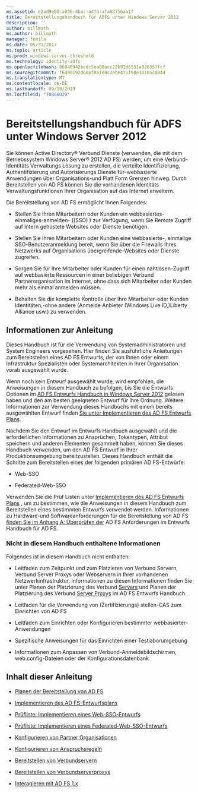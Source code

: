 ```yaml
---
ms.assetid: e2ad9e80-a036-4bac-a4fb-afa83756aa1f
title: Bereitstellungshandbuch für ADFS unter Windows Server 2012
description: ''
author: billmath
ms.author: billmath
manager: femila
ms.date: 05/31/2017
ms.topic: article
ms.prod: windows-server-threshold
ms.technology: identity-adfs
ms.openlocfilehash: 06946942bcdc5ea00acc22b91d6551a826357fcf
ms.sourcegitcommit: f6490192d686f0a1e0c2ebe471f98e30105c0844
ms.translationtype: MT
ms.contentlocale: de-DE
ms.lasthandoff: 09/10/2019
ms.locfileid: "70868029"
---
```

# <a name="windows-server-2012-ad-fs-deployment-guide"></a>Bereitstellungshandbuch für ADFS unter Windows Server 2012


Sie können Active Directory® Verbund Dienste \(verwenden, die mit dem Betriebssystem Windows Server® 2012 AD FS\) werden, um eine Verbund-Identitäts Verwaltungs Lösung zu erstellen, die verteilte Identifizierung, Authentifizierung und Autorisierungs Dienste für\-webbasierte Anwendungen über Organisations-und Platt Form Grenzen hinweg. Durch Bereitstellen von AD FS können Sie die vorhandenen Identitäts Verwaltungsfunktionen Ihrer Organisation auf das Internet erweitern.  
  
Die Bereitstellung von AD FS ermöglicht Ihnen Folgendes:  
  
-   Stellen Sie Ihren Mitarbeitern oder Kunden ein webbasiertes\-einmaliges\-anmelden\- \((SSO\) ) zur Verfügung, wenn Sie Remote Zugriff auf Intern gehostete Websites oder Dienste benötigen.  
  
-   Stellen Sie Ihren Mitarbeitern oder Kunden eine webbasierte\-, einmalige SSO-Benutzeranmeldung bereit, wenn Sie über die Firewalls Ihres Netzwerks auf Organisations übergreifende\-Websites oder Dienste zugreifen.  
  
-   Sorgen Sie für Ihre Mitarbeiter oder Kunden für einen nahtlosen\-Zugriff auf webbasierte Ressourcen in einer beliebigen Verbund Partnerorganisation im Internet, ohne dass sich Mitarbeiter oder Kunden mehr als einmal anmelden müssen.  
  
-   Behalten Sie die komplette Kontrolle über Ihre Mitarbeiter-oder Kunden Identitäten,\-ohne andere \(Anmelde Anbieter (Windows Live ID,\)Liberty Alliance usw.) zu verwenden.  
  
## <a name="about-this-guide"></a>Informationen zur Anleitung  
Dieses Handbuch ist für die Verwendung von Systemadministratoren und System Engineers vorgesehen. Hier finden Sie ausführliche Anleitungen zum Bereitstellen eines AD FS Entwurfs, der von Ihnen oder einem Infrastruktur Spezialisten oder Systemarchitekten in Ihrer Organisation vorab ausgewählt wurde.  
  
Wenn noch kein Entwurf ausgewählt wurde, wird empfohlen, die Anweisungen in diesem Handbuch zu befolgen, bis Sie die Entwurfs Optionen im [AD FS Entwurfs Handbuch in Windows Server 2012](https://technet.microsoft.com/library/dd807036.aspx) gelesen haben und den am besten geeigneten Entwurf für Ihre Ordnung. Weitere Informationen zur Verwendung dieses Handbuchs mit einem bereits ausgewählten Entwurf finden [Sie unter Implementieren des AD FS Entwurfs Plans](Implementing-Your-AD-FS-Design-Plan.md).  
  
Nachdem Sie den Entwurf im Entwurfs Handbuch ausgewählt und die erforderlichen Informationen zu Ansprüchen, Tokentypen, Attribut speichern und anderen Elementen gesammelt haben, können Sie dieses Handbuch verwenden, um den AD FS Entwurf in Ihrer Produktionsumgebung bereitzustellen. Dieses Handbuch enthält die Schritte zum Bereitstellen eines der folgenden primären AD FS-Entwürfe:  
  
-   Web-SSO  
  
-   Federated-Web-SSO  
  
Verwenden Sie die Prüf Listen unter [Implementieren des AD FS Entwurfs Plans](Implementing-Your-AD-FS-Design-Plan.md) , um zu bestimmen, wie die Anweisungen in diesem Handbuch zum Bereitstellen eines bestimmten Entwurfs verwendet werden. Informationen zu Hardware-und Softwareanforderungen für die Bereitstellung von AD FS [finden Sie im Anhang A: Überprüfen der](https://technet.microsoft.com/library/ff678034.aspx) AD FS Anforderungen im Entwurfs Handbuch für AD FS.  
  
### <a name="what-this-guide-does-not-provide"></a>Nicht in diesem Handbuch enthaltene Informationen  
Folgendes ist in diesem Handbuch nicht enthalten:  
  
-   Leitfaden zum Zeitpunkt und zum Platzieren von Verbund Servern, Verbund Server Proxys oder Webservern in Ihrer vorhandenen Netzwerkinfrastruktur. Informationen zu diesen Informationen finden Sie unter Planen der Platzierung des Verbund [Servers](https://technet.microsoft.com/library/dd807069.aspx) und Planen der Platzierung des Verbund [Server Proxys](https://technet.microsoft.com/library/dd807130.aspx) im AD FS Entwurfs Handbuch.  
  
-   Leitfaden für die Verwendung von \(Zertifizierungs\) stellen-CAS zum Einrichten von AD FS  
  
-   Leitfaden zum Einrichten oder Konfigurieren bestimmter webbasierter\-Anwendungen  
  
-   Spezifische Anweisungen für das Einrichten einer Testlaborumgebung  
  
-   Informationen zum Anpassen von Verbund-Anmeldebildschirmen, web.config-Dateien oder der Konfigurationsdatenbank  
  
## <a name="in-this-guide"></a>Inhalt dieser Anleitung  
  
-   [Planen der Bereitstellung von AD FS](Planning-to-Deploy-AD-FS.md)  
  
-   [Implementieren des AD FS-Entwurfsplans](Implementing-Your-AD-FS-Design-Plan.md)  
  
-   [Prüfliste: Implementieren eines Web-SSO-Entwurfs](Checklist--Implementing-a-Web-SSO-Design.md)  
  
-   [Prüfliste: Implementieren eines Federated-Web-SSO-Entwurfs](Checklist--Implementing-a-Federated-Web-SSO-Design.md)  
  
-   [Konfigurieren von Partner Organisationen](Configuring-Partner-Organizations.md)  
  
-   [Konfigurieren von Anspruchsregeln](Configuring-Claim-Rules.md)  
  
-   [Bereitstellen von Verbundservern](Deploying-Federation-Servers.md)  
  
-   [Bereitstellen von Verbundserverproxys](Deploying-Federation-Server-Proxies.md)  
  
-   [Interagieren mit AD FS 1.x](Interoperating-with-AD-FS-1.x.md)  
